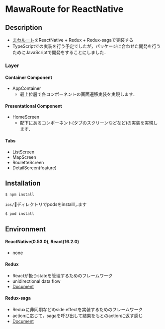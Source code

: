 # MawaRoute for ReactNative
## Description
- [まわルート](https://github.com/kiesproject/MawaRoute)をReactNative + Redux + Redux-sagaで実装する
- TypeScriptでの実装を行う予定でしたが，パッケージに合わせた開発を行うためにJavaScriptで開発をすることにしました．

### Layer
#### Container Component
- AppContainer
  - 最上位層で各コンポーネントの画面遷移実装を実現します．
  
#### Presentational Component
- HomeScreen
  - 配下にあるコンポーネント(タブのスクリーンなどなど)の実装を実現します．

#### Tabs
- ListScreen
- MapScreen
- RouletteScreen
- DetailScreen(feature)

## Installation
```
$ npm install
```
`ios/`ディレクトリでpodsをinstallします
```
$ pod install
```

## Environment
#### ReactNative(0.53.0), React(16.2.0)
- none

#### Redux
- Reactが扱うstateを管理するためのフレームワーク
- unidirectional data flow
- [Document](https://redux.js.org/)

#### Redux-saga
- Reduxに非同期などのside effectを実装するためのフレームワーク
- actionに応じて，sagaを呼び出して結果をもとのactionに返す感じ
- [Document](https://redux-saga.js.org/)

